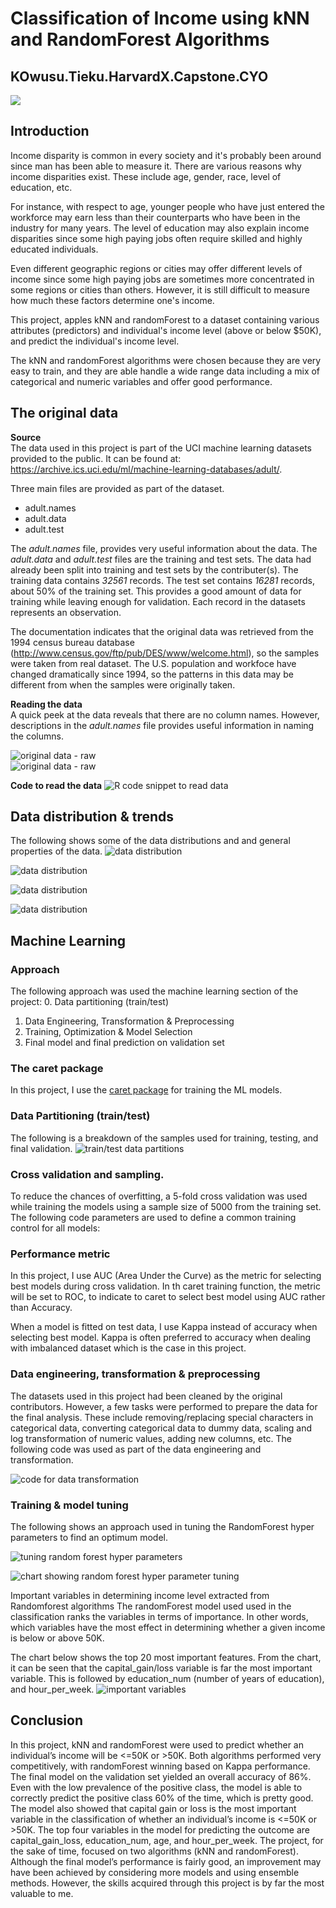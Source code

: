 # Classification of Income using kNN and RandomForest Algorithms

## KOwusu.Tieku.HarvardX.Capstone.CYO

![](https://github.com/kowusu01/KOwusu.Tieku.HarvardX.Capstone.CYO/blob/main/splash.PNG?raw=true)


## Introduction
Income disparity is common in every society and it's probably been around since man has been able to measure it. There are various reasons why income disparities exist. These include age, gender, race, level of education, etc.  

For instance, with respect to age, younger people who have just entered the workforce may earn less than their counterparts who have been in the industry for many years. The level of education may also explain income disparities since some high paying jobs often require skilled and highly educated individuals.   

Even different geographic regions or cities may offer different levels of income since some high paying jobs are sometimes more concentrated in some regions or cities than others. However, it is still difficult to measure how much these factors determine one's income.   

This project, apples kNN and randomForest to a dataset containing various attributes (predictors) and individual's income level (above or below $50K), and predict the individual's income level. 

The kNN and randomForest algorithms were chosen because they are very easy to train, and they are able handle a wide range data including a mix of categorical and numeric variables and offer good performance. 


## The original data

__Source__  
The data used in this project is part of the UCI machine learning datasets provided to the public. It can be found at:  https://archive.ics.uci.edu/ml/machine-learning-databases/adult/.  

   
Three main files are provided as part of the dataset.  
  
* adult.names
* adult.data
* adult.test
 
The _adult.names_ file,  provides very useful information about the data.  The _adult.data_ and _adult.test_ files are the training and test sets. The data had already been split into training and test sets by the contributer(s). The training data contains _32561_ records. The test set contains _16281_ records, about 50% of the training set.  This provides a good amount of data for training while leaving enough for validation. Each record in the datasets represents an observation.   

The documentation indicates that the original data was retrieved from the 1994 census bureau database (http://www.census.gov/ftp/pub/DES/www/welcome.html), so the samples were taken from real dataset. The U.S. population and workfoce have changed dramatically since 1994, so the patterns in this data may be different from when the samples were originally taken. 
  

__Reading the data__   
A quick peek at the data reveals that there are no column names. However, descriptions in the _adult.names_ file provides useful information in naming the columns.   
   
      
![ original data - raw ](images/01-raw-data.PNG)    
![original data - raw](https://github.com/kowusu01/KOwusu.Tieku.HarvardX.Capstone.CYO/blob/main/reports/images/01-raw-data.PNG?raw=true)
  
      
__Code to read the data__
![R code snippet to read data](https://github.com/kowusu01/KOwusu.Tieku.HarvardX.Capstone.CYO/blob/main/reports/images/code-to-read-data.PNG?raw=true)

## Data distribution & trends
The following shows some of the data distributions and and general properties of the data.
![data distribution](https://github.com/kowusu01/KOwusu.Tieku.HarvardX.Capstone.CYO/blob/main/reports/images/data-distribution.PNG?raw=true)

![data distribution](https://github.com/kowusu01/KOwusu.Tieku.HarvardX.Capstone.CYO/blob/main/reports/images/income-and-education.PNG?raw=true)


![data distribution](https://github.com/kowusu01/KOwusu.Tieku.HarvardX.Capstone.CYO/blob/main/reports/images/income-and-occupation.PNG?raw=true)

![data distribution](https://github.com/kowusu01/KOwusu.Tieku.HarvardX.Capstone.CYO/blob/main/reports/images/trend-income-and-education.PNG?raw=true)




## Machine Learning

### Approach
The following approach was used the machine learning section of the project:
0. Data partitioning (train/test)
1. Data Engineering, Transformation & Preprocessing
2. Training, Optimization & Model Selection
3. Final model and final prediction on validation set

### The caret package
In this project, I use the [caret package](https://topepo.github.io/caret/) for training the ML models.

### Data Partitioning (train/test)
The following is a breakdown of the samples used for training, testing, and final validation.
![train/test data partitions](https://github.com/kowusu01/KOwusu.Tieku.HarvardX.Capstone.CYO/blob/main/reports/images/train-test-data.PNG?raw=true)

### Cross validation and sampling. 
To reduce the chances of overfitting, a 5-fold cross validation was used
while training the models using a sample size of 5000 from the training set.
The following code parameters are used to define a common training control for all models:


### Performance metric
In this project, I use AUC (Area Under the Curve) as the metric for selecting best models during cross validation. In th caret training function, the metric will be set to ROC, to indicate to caret to select best model using AUC rather than Accuracy.  

When a model is fitted on test data, I use Kappa instead of accuracy when selecting best model. Kappa is often preferred to accuracy when dealing with imbalanced dataset which is the case in this project.

### Data engineering, transformation & preprocessing
The datasets used in this project had been cleaned by the original contributors. However, a few tasks were performed to prepare the data for the final analysis. These include removing/replacing special characters in categorical data, converting categorical data to dummy data, scaling and log transformation of numeric values, adding new columns, etc. The following code was used as part of the data engineering and transformation.


![code for data transformation](https://github.com/kowusu01/KOwusu.Tieku.HarvardX.Capstone.CYO/blob/main/reports/images/data-transformation-code.PNG?raw=true)

### Training & model tuning
The following shows an approach used in tuning the RandomForest hyper parameters to find an optimum model.

![tuning random forest hyper parameters](https://github.com/kowusu01/KOwusu.Tieku.HarvardX.Capstone.CYO/blob/main/reports/images/tune-rf-model.PNG?raw=true)

![chart showing random forest hyper parameter tuning](https://github.com/kowusu01/KOwusu.Tieku.HarvardX.Capstone.CYO/blob/main/reports/images/img-tune-rf-model.PNG?raw=true)
    
Important variables in determining income level extracted from Randomforest algorithms
The randomForest model used used in the classification ranks the variables in terms of importance. In other words, which variables have the most effect in determining whether a given income is below or above 50K.
  
The chart below shows the top 20 most important features.  From the chart, it can be seen that the capital_gain/loss variable is far the most important variable. This is followed by education_num (number of years of education), and hour_per_week.
![important variables](https://github.com/kowusu01/KOwusu.Tieku.HarvardX.Capstone.CYO/blob/main/reports/images/important-vars.PNG?raw=true)


## Conclusion
In this project, kNN and randomForest were used to predict whether an individual’s income will be <=50K
or >50K. Both algorithms performed very competitively, with randomForest winning based on Kappa performance. The final model on the validation set yielded an overall accuracy of 86%. Even with the low
prevalence of the positive class, the model is able to correctly predict the positive class 60% of the time,
which is pretty good. The model also showed that capital gain or loss is the most important variable in the
classification of whether an individual’s income is <=50K or >50K. The top four variables in the model for
predicting the outcome are capital_gain_loss, education_num, age, and hour_per_week.
The project, for the sake of time, focused on two algorithms (kNN and randomForest). Although the final
model’s performance is fairly good, an improvement may have been achieved by considering more models
and using ensemble methods. However, the skills acquired through this project is by far the most valuable
to me.
